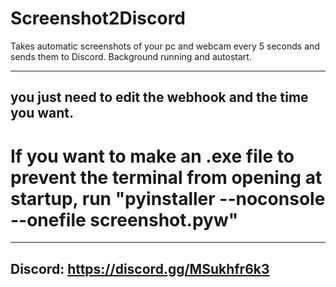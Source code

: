 # Screenshot2Discord
Takes automatic screenshots of your pc and webcam every 5 seconds and sends them to Discord. Background running and autostart.

----------------------------------------------------------------
you just need to edit the webhook and the time you want.
----------------------------------------------------------------

# If you want to make an .exe file to prevent the terminal from opening at startup, run "pyinstaller --noconsole --onefile screenshot.pyw"

----------------------------------------------------------------
Discord: https://discord.gg/MSukhfr6k3
----------------------------------------------------------------
